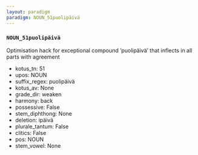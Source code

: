 ```yaml
---
layout: paradigm
paradigm: NOUN_51puolipäivä
---
```

### ` NOUN_51puolipäivä `

Optimisation hack for exceptional compound ’puolipäivä’ that inflects in all parts with agreement
* kotus_tn: 51
* upos: NOUN
* suffix_regex: puolipäivä
* kotus_av: None
* grade_dir: weaken
* harmony: back
* possessive: False
* stem_diphthong: None
* deletion: ipäivä
* plurale_tantum: False
* clitics: False
* pos: NOUN
* stem_vowel: None
